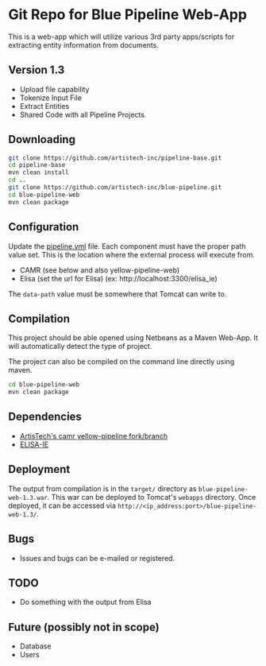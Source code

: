 # Git Repo for Blue Pipeline Web-App

This is a web-app which will utilize various 3rd party apps/scripts for extracting entity information from documents.

## Version 1.3

- Upload file capability
- Tokenize Input File
- Extract Entities
- Shared Code with all Pipeline Projects

## Downloading

```sh
git clone https://github.com/artistech-inc/pipeline-base.git
cd pipeline-base
mvn clean install
cd ..
git clone https://github.com/artistech-inc/blue-pipeline.git
cd blue-pipeline-web
mvn clean package
```

## Configuration

Update the [pipeline.yml](https://github.com/artistech-inc/blue-pipeline-web/blob/master/src/main/resources/pipeline.yml) file.  Each component must have the proper path value set.  This is the location where the external process will execute from.

- CAMR (see below and also yellow-pipeline-web)
- Elisa (set the url for Elisa) (ex: http://localhost:3300/elisa_ie)

The `data-path` value must be somewhere that Tomcat can write to.

## Compilation

This project should be able opened using Netbeans as a Maven Web-App. It will automatically detect the type of project.

The project can also be compiled on the command line directly using maven.

```sh
cd blue-pipeline-web
mvn clean package
```
## Dependencies

- [ArtisTech's camr yellow-pipeline fork/branch](https://github.com/artistech-inc/camr/tree/yellow-pipeline)
- [ELISA-IE](https://hub.docker.com/r/zhangb8/lorelei/)

## Deployment

The output from compilation is in the `target/` directory as `blue-pipeline-web-1.3.war`. This war can be deployed to Tomcat's `webapps` directory. Once deployed, it can be accessed via `http://<ip_address:port>/blue-pipeline-web-1.3/`.

## Bugs

- Issues and bugs can be e-mailed or registered.

## TODO

- Do something with the output from Elisa

## Future (possibly not in scope)

- Database
- Users
